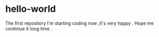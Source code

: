 # hello-world
The first repository
I'm starting coding now ,it's very happy .
Hope me continiue it long time .
